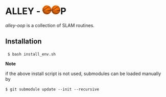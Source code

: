 <!-- title -->
# ALLEY - <img src="./tests/test_data/bball.jpeg" alt="o" width="28"/><img src="./tests/test_data/bball.jpeg" alt="o" width="28"/>P

*alley-oop* is a collection of SLAM routines.

## Installation

``` $ bash install_env.sh```

**Note**

if the above install script is not used, submodules can be loaded manually by

``` $ git submodule update --init --recursive ```
